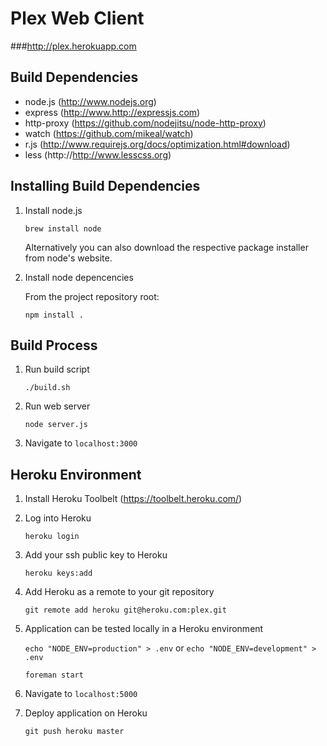 Plex Web Client
===============


###http://plex.herokuapp.com


Build Dependencies
------------------
+ node.js (http://www.nodejs.org)
+ express (http://www.http://expressjs.com)
+ http-proxy (https://github.com/nodejitsu/node-http-proxy)
+ watch (https://github.com/mikeal/watch)
+ r.js (http://www.requirejs.org/docs/optimization.html#download)
+ less (http://http://www.lesscss.org)


Installing Build Dependencies
-----------------------------
1. Install node.js

    `brew install node`

   Alternatively you can also download the respective package installer from node's website.

2. Install node depencencies

   From the project repository root:

	`npm install .`


Build Process
-------------
1. Run build script

	`./build.sh`

2. Run web server

	`node server.js`

4. Navigate to `localhost:3000`


Heroku Environment
------------------
1. Install Heroku Toolbelt (https://toolbelt.heroku.com/)

2. Log into Heroku
	
	`heroku login`

3. Add your ssh public key to Heroku

	`heroku keys:add`

4. Add Heroku as a remote to your git repository

	`git remote add heroku git@heroku.com:plex.git`

5. Application can be tested locally in a Heroku environment

	`echo "NODE_ENV=production" > .env` or `echo "NODE_ENV=development" > .env`
	
	`foreman start`

6. Navigate to `localhost:5000`

7. Deploy application on Heroku

	`git push heroku master`
